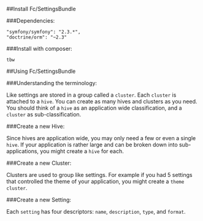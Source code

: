 ##Install Fc/SettingsBundle

###Dependencies:

    "symfony/symfony": "2.3.*",
    "doctrine/orm": "~2.3"

###Install with composer:

    tbw


##Using Fc/SettingsBundle

###Understanding the terminology:

Like settings are stored in a group called a `cluster`. Each `cluster` is attached
to a `hive`. You can create as many hives and clusters as you need. You should think of
a `hive` as an application wide classification, and a `cluster` as sub-classification.


###Create a new Hive:

Since hives are application wide, you may only need a few or even a single `hive`. If
your application is rather large and can be broken down into sub-applications, you
might create a `hive` for each.


###Create a new Cluster:

Clusters are used to group like settings. For example if you had 5 settings that
controlled the theme of your application, you might create a `theme` `cluster`.


###Create a new Setting:

Each `setting` has four descriptors: `name`, `description`, `type`, and `format`.